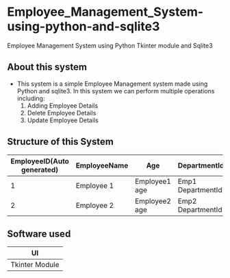 # Employee_Management_System-using-python-and-sqlite3
Employee Management System using Python Tkinter module and Sqlite3

## About this system
   - This system is a simple Employee Management system made using Python and sqlite3. In this system we can perform multiple operations including: 
       1. Adding Employee Details
       2. Delete Employee Details
       3. Update Employee Details

## Structure of this System

| EmployeeID(Auto generated)  | EmployeeName   |      Age      |     DepartmentId    |   DepartmentName   |
| -------------------------   | -------------  | -----------   |     ------------    | ----------------   |
| 1                           | Employee 1     | Employee1 age |  Emp1 DepartmentId  |  Department1 Name  | 
| 2                           | Employee 2     | Employee2 age |  Emp2 DepartmentId  |  Department2 Name  |

## Software used 

|        UI         |  
|  ---------------  |
|   Tkinter Module  |



